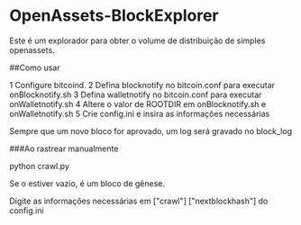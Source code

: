 # OpenAssets-BlockExplorer
Este é um explorador para obter o volume de distribuição de simples openassets.

##Como usar

1 Configure bitcoind.
2 Defina blocknotify no bitcoin.conf para executar onBlocknotify.sh
3 Defina walletnotify no bitcoin.conf para executar onWalletnotify.sh
4 Altere o valor de ROOTDIR em onBlocknotify.sh e onWalletnotify.sh
5 Crie config.ini e insira as informações necessárias

Sempre que um novo bloco for aprovado, um log será gravado no block_log

###Ao rastrear manualmente

python crawl.py <primeiro bloco a pesquisar>

Se o <primeiro bloco a pesquisar> estiver vazio, é um bloco de gênese.

Digite as informações necessárias em ["crawl"] ["nextblockhash"] do config.ini
